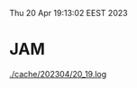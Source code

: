 Thu 20 Apr 19:13:02 EEST 2023
# JAM
<a href='./cache/202304/20_19.log'>./cache/202304/20_19.log</a>
